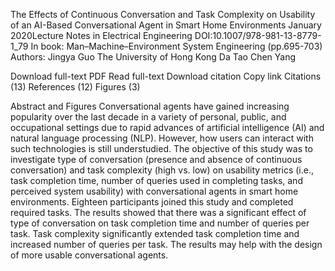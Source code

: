 The Effects of Continuous Conversation and Task Complexity on Usability of an AI-Based Conversational Agent in Smart Home Environments
January 2020Lecture Notes in Electrical Engineering
DOI:10.1007/978-981-13-8779-1_79
In book: Man–Machine–Environment System Engineering (pp.695-703)
Authors:
Jingya Guo
The University of Hong Kong
Da Tao
Chen Yang

Download full-text PDF
Read full-text
Download citation
Copy link
Citations (13)
References (12)
Figures (3)

Abstract and Figures
Conversational agents have gained increasing popularity over the last decade in a variety of personal, public, and occupational settings due to rapid advances of artificial intelligence (AI) and natural language processing (NLP). However, how users can interact with such technologies is still understudied. The objective of this study was to investigate type of conversation (presence and absence of continuous conversation) and task complexity (high vs. low) on usability metrics (i.e., task completion time, number of queries used in completing tasks, and perceived system usability) with conversational agents in smart home environments. Eighteen participants joined this study and completed required tasks. The results showed that there was a significant effect of type of conversation on task completion time and number of queries per task. Task complexity significantly extended task completion time and increased number of queries per task. The results may help with the design of more usable conversational agents.
